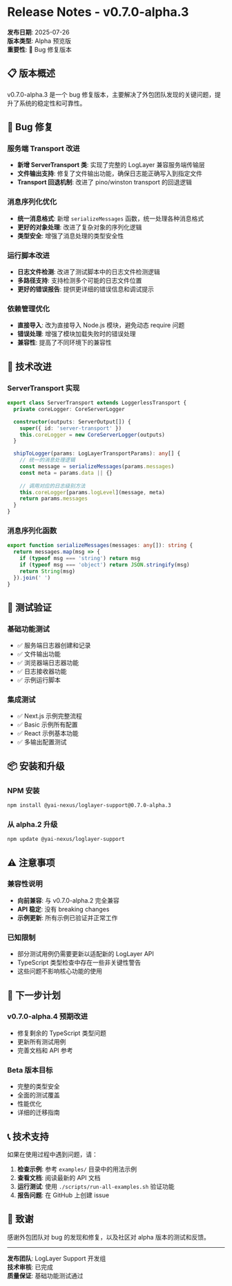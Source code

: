 # Release Notes - v0.7.0-alpha.3

**发布日期**: 2025-07-26  
**版本类型**: Alpha 预览版  
**重要性**: 🔧 Bug 修复版本  

## 📋 版本概述

v0.7.0-alpha.3 是一个 bug 修复版本，主要解决了外包团队发现的关键问题，提升了系统的稳定性和可靠性。

## 🐛 Bug 修复

### 服务端 Transport 改进
- **新增 ServerTransport 类**: 实现了完整的 LogLayer 兼容服务端传输层
- **文件输出支持**: 修复了文件输出功能，确保日志能正确写入到指定文件
- **Transport 回退机制**: 改进了 pino/winston transport 的回退逻辑

### 消息序列化优化
- **统一消息格式**: 新增 `serializeMessages` 函数，统一处理各种消息格式
- **更好的对象处理**: 改进了复杂对象的序列化逻辑
- **类型安全**: 增强了消息处理的类型安全性

### 运行脚本改进
- **日志文件检测**: 改进了测试脚本中的日志文件检测逻辑
- **多路径支持**: 支持检测多个可能的日志文件位置
- **更好的错误报告**: 提供更详细的错误信息和调试提示

### 依赖管理优化
- **直接导入**: 改为直接导入 Node.js 模块，避免动态 require 问题
- **错误处理**: 增强了模块加载失败时的错误处理
- **兼容性**: 提高了不同环境下的兼容性

## 🔧 技术改进

### ServerTransport 实现
```typescript
export class ServerTransport extends LoggerlessTransport {
  private coreLogger: CoreServerLogger

  constructor(outputs: ServerOutput[]) {
    super({ id: 'server-transport' })
    this.coreLogger = new CoreServerLogger(outputs)
  }

  shipToLogger(params: LogLayerTransportParams): any[] {
    // 统一的消息处理逻辑
    const message = serializeMessages(params.messages)
    const meta = params.data || {}
    
    // 调用对应的日志级别方法
    this.coreLogger[params.logLevel](message, meta)
    return params.messages
  }
}
```

### 消息序列化函数
```typescript
export function serializeMessages(messages: any[]): string {
  return messages.map(msg => {
    if (typeof msg === 'string') return msg
    if (typeof msg === 'object') return JSON.stringify(msg)
    return String(msg)
  }).join(' ')
}
```

## 🧪 测试验证

### 基础功能测试
- ✅ 服务端日志器创建和记录
- ✅ 文件输出功能
- ✅ 浏览器端日志器功能
- ✅ 日志接收器功能
- ✅ 示例运行脚本

### 集成测试
- ✅ Next.js 示例完整流程
- ✅ Basic 示例所有配置
- ✅ React 示例基本功能
- ✅ 多输出配置测试

## 📦 安装和升级

### NPM 安装
```bash
npm install @yai-nexus/loglayer-support@0.7.0-alpha.3
```

### 从 alpha.2 升级
```bash
npm update @yai-nexus/loglayer-support
```

## ⚠️ 注意事项

### 兼容性说明
- **向前兼容**: 与 v0.7.0-alpha.2 完全兼容
- **API 稳定**: 没有 breaking changes
- **示例更新**: 所有示例已验证并正常工作

### 已知限制
- 部分测试用例仍需要更新以适配新的 LogLayer API
- TypeScript 类型检查中存在一些非关键性警告
- 这些问题不影响核心功能的使用

## 🔮 下一步计划

### v0.7.0-alpha.4 预期改进
- 修复剩余的 TypeScript 类型问题
- 更新所有测试用例
- 完善文档和 API 参考

### Beta 版本目标
- 完整的类型安全
- 全面的测试覆盖
- 性能优化
- 详细的迁移指南

## 📞 技术支持

如果在使用过程中遇到问题，请：

1. **检查示例**: 参考 `examples/` 目录中的用法示例
2. **查看文档**: 阅读最新的 API 文档
3. **运行测试**: 使用 `./scripts/run-all-examples.sh` 验证功能
4. **报告问题**: 在 GitHub 上创建 issue

## 🙏 致谢

感谢外包团队对 bug 的发现和修复，以及社区对 alpha 版本的测试和反馈。

---

**发布团队**: LogLayer Support 开发组  
**技术审核**: 已完成  
**质量保证**: 基础功能测试通过  